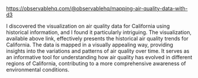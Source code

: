 https://observablehq.com/@observablehq/mapping-air-quality-data-with-d3

I discovered the visualization on air quality data for California using historical information, and I found it particularly intriguing. The visualization, available above link, effectively presents the historical air quality trends for California. The data is mapped in a visually appealing way, providing insights into the variations and patterns of air quality over time. It serves as an informative tool for understanding how air quality has evolved in different regions of California, contributing to a more comprehensive awareness of environmental conditions.
